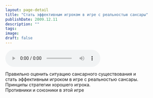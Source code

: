 ```yaml
---
layout: page-detail
title: "Стать эффективным игроком в игре с реальностью сансары"
publishDate: 2009.12.11
description: ""
tags:
image:
draft: false
---
```


<audio title="2009.12.11 - Стать эффективным игроком в игре с реальностью сансары.mp3" src="https://filer-api.advayta.org/v1.0/public/files/73010" controls=""></audio>

 Правильно оценить ситуацию сансарного существования и   
 стать эффективным игроком в игре с реальностью сансары.  
 Принципы стратегии хорошего игрока.  
 Противники и союзники в этой игре   

  
